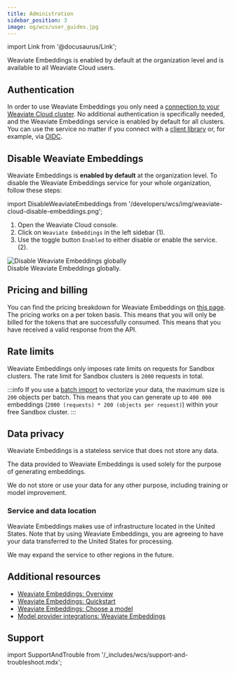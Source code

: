 ```yaml
---
title: Administration
sidebar_position: 3
image: og/wcs/user_guides.jpg
---
```


import Link from '@docusaurus/Link';

Weaviate Embeddings is enabled by default at the organization level and is available to all Weaviate Cloud users. 

## Authentication

In order to use Weaviate Embeddings you only need a [connection to your Weaviate Cloud cluster](/developers/wcs/manage-clusters/connect). 
No additional authentication is specifically needed, and the Weaviate Embeddings service is enabled by default for all clusters. You can use the service no matter if you connect with a [client library](/developers/weaviate/client-libraries) or, for example, via [OIDC](/developers/weaviate/configuration/authentication#oidc).

## Disable Weaviate Embeddings

Weaviate Embeddings is **enabled by default** at the organization level. To disable the Weaviate Embeddings service for your whole organization, follow these steps:

import DisableWeaviateEmbeddings from '/developers/wcs/img/weaviate-cloud-disable-embeddings.png';

<div class="row">
  <div class="col col--4">
    <ol>
      <li>
        Open the <Link to="https://console.weaviate.cloud/">Weaviate Cloud console</Link>.
      </li>
      <li>
       Click on <code>Weaviate Embeddings</code> in the left sidebar (<span class="callout">1</span>). 
      </li>
      <li>
       Use the toggle button <code>Enabled</code> to either disable or enable the service. (<span class="callout">2</span>). 
      </li>
    </ol>
  </div>
  <div class="col col--8">
    <div class="card">
      <div class="card__image">
        <img src={DisableWeaviateEmbeddings} alt="Disable Weaviate Embeddings globally" />
      </div>
      <div class="card__body">Disable Weaviate Embeddings globally.</div>
    </div>
  </div>
</div>

<!-- TODO[g-despot] Update screenshot if necessary -->

## Pricing and billing

<!-- TODO[g-despot] Update link -->
You can find the pricing breakdown for Weaviate Embeddings on [this page](/). 
The pricing works on a per token basis. This means that you will only be billed for the tokens that are successfully consumed. 
This means that you have received a valid response from the API.

## Rate limits

<!-- TODO[g-despot] Don't hardcode these values here if possible -->
Weaviate Embeddings only imposes rate limits on requests for Sandbox clusters. 
The rate limit for Sandbox clusters is `2000` requests in total. 

:::info
If you use a [batch import](/developers/weaviate/manage-data/import) to vectorize your data, the maximum size is `200` objects per batch. 
This means that you can generate up to `400 000` embeddings (`2000 (requests) * 200 (objects per request)`) within your free Sandbox cluster.
:::

<!-- TODO[g-despot] Refine this section -->

## Data privacy

Weaviate Embeddings is a stateless service that does not store any data.

The data provided to Weaviate Embeddings is used solely for the purpose of generating embeddings.

We do not store or use your data for any other purpose, including training or model improvement.

### Service and data location

Weaviate Embeddings makes use of infrastructure located in the United States. Note that by using Weaviate Embeddings, you are agreeing to have your data transferred to the United States for processing.

We may expand the service to other regions in the future.


## Additional resources

- [Weaviate Embeddings: Overview](/developers/wcs/embeddings)
- [Weaviate Embeddings: Quickstart](/developers/wcs/embeddings/quickstart)
- [Weaviate Embeddings: Choose a model](/developers/wcs/embeddings/models)
- [Model provider integrations: Weaviate Embeddings](/developers/weaviate/model-providers/weaviate/embeddings)

## Support

import SupportAndTrouble from '/_includes/wcs/support-and-troubleshoot.mdx';

<SupportAndTrouble />
